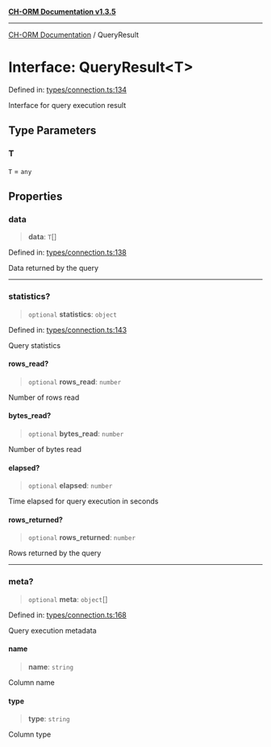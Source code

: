 [**CH-ORM Documentation v1.3.5**](../README.md)

***

[CH-ORM Documentation](../globals.md) / QueryResult

# Interface: QueryResult\<T\>

Defined in: [types/connection.ts:134](https://github.com/iarayan/ch-orm/blob/main/src/types/connection.ts#L134)

Interface for query execution result

## Type Parameters

### T

`T` = `any`

## Properties

### data

> **data**: `T`[]

Defined in: [types/connection.ts:138](https://github.com/iarayan/ch-orm/blob/main/src/types/connection.ts#L138)

Data returned by the query

***

### statistics?

> `optional` **statistics**: `object`

Defined in: [types/connection.ts:143](https://github.com/iarayan/ch-orm/blob/main/src/types/connection.ts#L143)

Query statistics

#### rows\_read?

> `optional` **rows\_read**: `number`

Number of rows read

#### bytes\_read?

> `optional` **bytes\_read**: `number`

Number of bytes read

#### elapsed?

> `optional` **elapsed**: `number`

Time elapsed for query execution in seconds

#### rows\_returned?

> `optional` **rows\_returned**: `number`

Rows returned by the query

***

### meta?

> `optional` **meta**: `object`[]

Defined in: [types/connection.ts:168](https://github.com/iarayan/ch-orm/blob/main/src/types/connection.ts#L168)

Query execution metadata

#### name

> **name**: `string`

Column name

#### type

> **type**: `string`

Column type

